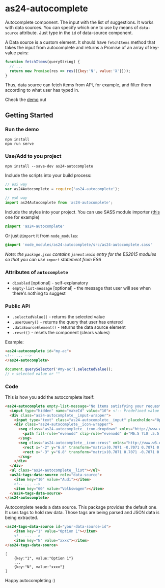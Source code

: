 # as24-autocomplete

Autocomplete component. The input with the list of suggestions. It works with data sources. You can specify which one to use by means of `data-source` attribute.
Just type in the `id` of data-source component.

A Data source is a custom element. It should have `fetchItems` method that takes the input from autocomplete and returns a Promise of an array of key-value pairs:

```js
function fetchItems(queryString) {
  // ...
  return new Promise(res => res([{key:'N', value:'X'}]));
}
```

Thus, data source can fetch items from API, for example, and filter them according to what user has typed in.

Check the [demo](https://autoscout24.github.io/as24-autocomplete/) out

## Getting Started

### Run the demo

```
npm install
npm run serve
```

### Use/Add to you project

```
npm install --save-dev as24-autocomplete
```

Include the scripts into your build process:

```js
// es5 way
var as24Autocomplete = require('as24-autocomplete');

// es6 way
import as24Autocomplete from 'as24-autocomplete';
```

Include the styles into your project. You can use SASS module importer ([this](https://www.npmjs.com/package/sass-module-importer) one for example)

```scss
@import 'as24-autocomplete'
```

Or just `@import` it from `node_modules`:

```scss
@import 'node_modules/as24-autocomplete/src/as24-autocomplete.sass'
```

*Note: the `package.json` contains `jsnext:main` entry for the ES2015 modules so that you can use `import` statement from ES6*


### Attributes of `autocomplete`

- `disabled` [optional] - self-explanatory
- `empty-list-message` [optional] - the message that user  will see when there's nothing to suggest

### Public APi

- `.selectedValue()` - returns the selected value
- `.userQuery()` - returns the query that user has entered
- `.dataSourceElement()` - returns the data source element
- `.reset()` - resets the component (clears values)

Example:

```html
<as24-autocomplete id="my-ac">
<!-- ... -->
</as24-autocomplete>
```

```js
document.querySelector('#my-ac').selectedValue();
// > selected value or ""
```

### Code

This is how you add the autocomplete itself:

```html
<as24-autocomplete empty-list-message="No items satisfying your request">
  <input type="hidden" name="makeId" value="10"> <!-- Predefined value -->
  <div class="as24-autocomplete__input-wrapper">
    <input type="text" class="as24-autocomplete__input" placeholder="Optional placeholder">
    <div class="as24-autocomplete__icon-wrapper">
      <svg class="as24-autocomplete__icon-dropdown" xmlns="http://www.w3.org/2000/svg" viewBox="0 0 13 7" height="16px" width="16px">
        <path fill-rule="evenodd" clip-rule="evenodd" d="M6.5 7L0 .5.5 0l6 6 5.9-6 .6.5"></path>
      </svg>
      <svg class="as24-autocomplete__icon-cross" xmlns="http://www.w3.org/2000/svg" viewBox="0 0 16 16" height="16px" width="16px">
        <rect x="-2" y="6.8" transform="matrix(0.7071 -0.7071 0.7071 0.7071 -3.2215 7.7782)" width="20" height="1"/>
        <rect x="-3" y="6.8" transform="matrix(0.7071 0.7071 -0.7071 0.7071 7.7786 -3.2215)" width="20" height="1"/>
      </svg>
    </div>
  </div>
  <ul class="as24-autocomplete__list"></ul>
  <as24-tags-data-source role="data-source">
    <item key="10" value="Audi"></item>
    <!-- ... -->
    <item key="60" value="Volkswagen"></item>
  </as24-tags-data-source>
</as24-autocomplete>
```

Autocomplete needs a data source. This package provides the default one. It uses tags to hold raw data. Those tags are being parsed and JSON data is being extracted.

```html
<as24-tags-data-source id="your-data-source-id">
    <item key="1" value="Option 1"></item>
    <!-- ... -->
    <item key="N" value="xxxx"></item>
</as24-tags-data-source>
```

```
[
    {key:"1", value:"Option 1"}
    ...
    {key:"N", value:"xxxx"}
]
```

Happy autocompleting :)
